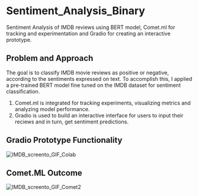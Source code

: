 # Sentiment_Analysis_Binary
Sentiment Analysis of IMDB reviews using BERT model, Comet.ml for tracking and experimentation and Gradio for creating an interactive prototype.
## Problem and Approach
The goal is to classify IMDB movie reviews as positive or negative, according to the sentiments expressed on text. To accomplish this, I applied a pre-trained BERT model fine tuned on the IMDB dataset for sentiment classification. 
  1. Comet.ml is integrated for tracking experiments, visualizing metrics and analyzing model performance.
  2. Gradio is used to build an interactive interface for users to input their reciews and in turn, get sentiment predictions.
## Gradio Prototype Functionality
![IMDB_screento_GIF_Colab](https://github.com/user-attachments/assets/cca7f374-71d8-481d-b325-a0edff799e1f)
## Comet.ML Outcome
![IMDB_screento_GIF_Comet2](https://github.com/user-attachments/assets/388ae9f8-f843-4f46-9da5-e2dd5e5b5b96)



